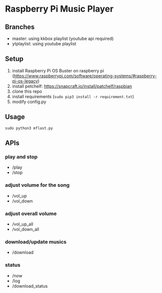 # Raspberry Pi Music Player

## Branches
- master: using kkbox playlist (youtube api required)
- ytplaylist: using youtube playlist

## Setup
1. install Raspberry Pi OS Buster on raspberry pi (https://www.raspberrypi.com/software/operating-systems/#raspberry-pi-os-legacy)
2. install petchelf: https://snapcraft.io/install/patchelf/raspbian
3. clone this repo
4. install requirements (`sudo pip3 install -r requirement.txt`)
5. modify config.py

## Usage
`sudo python3 mflast.py`

## APIs
### play and stop
- /play
- /stop
### adjust volume for the song
- /vol_up
- /vol_down
### adjust overall volume
- /vol_up_all
- /vol_down_all
### download/update musics
- /download
### status
- /now
- /log
- /download_status